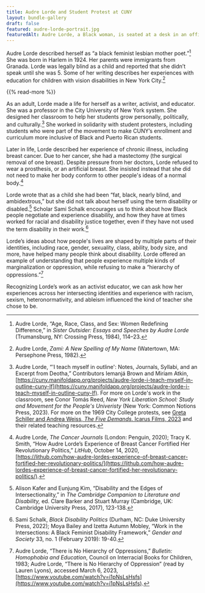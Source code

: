 ```yaml
---
title: Audre Lorde and Student Protest at CUNY
layout: bundle-gallery
draft: false
featured: audre-lorde-portrait.jpg
featuredAlt: Audre Lorde, a Black woman, is seated at a desk in an office surrounded by books and papers. Her face tilts down toward a document she is reading.
---
```


Audre Lorde described herself as “a black feminist lesbian mother poet.”[^1] She was born in Harlem in 1924. Her parents were immigrants from Granada. Lorde was legally blind as a child and reported that she didn’t speak until she was 5. Some of her writing describes her experiences with education for children with vision disabilities in New York City.[^2]

{{% read-more %}}

As an adult, Lorde made a life for herself as a writer, activist, and educator. She was a professor in the City University of New York system. She designed her classroom to help her students grow personally, politically, and culturally.[^3] She worked in solidarity with student protesters, including students who were part of the movement to make CUNY’s enrollment and curriculum more inclusive of Black and Puerto Rican students.  

Later in life, Lorde described her experience of chronic illness, including breast cancer. Due to her cancer, she had a mastectomy (the surgical removal of one breast). Despite pressure from her doctors, Lorde refused to wear a prosthesis, or an artificial breast. She insisted instead that she did not need to make her body conform to other people's ideas of a normal body.[^4]  

Lorde wrote that as a child she had been “fat, black, nearly blind, and ambidextrous,” but she did not talk about herself using the term disability or disabled.[^5] Scholar Sami Schalk encourages us to think about how Black people negotiate and experience disability, and how they have at times worked for racial and disability justice together, even if they have not used the term disability in their work.[^6]

Lorde’s ideas about how people's lives are shaped by multiple parts of their identities, including race, gender, sexuality, class, ability, body size, and more, have helped many people think about disability. Lorde offered an example of understanding that people experience multiple kinds of marginalization or oppression, while refusing to make a “hierarchy of oppressions.”[^7]

Recognizing Lorde’s work as an activist educator, we can ask how her experiences across her intersecting identities and experience with racism, sexism, heteronormativity, and ableism influenced the kind of teacher she chose to be.

[^1]: Audre Lorde, “Age, Race, Class, and Sex: Women Redefining Difference,” in *Sister Outsider: Essays and Speeches by Audre Lorde* (Trumansburg, NY: Crossing Press, 1984), 114–23.

[^2]: Audre Lorde, *Zami: A New Spelling of My Name* (Watertown, MA: Persephone Press, 1982).

[^3]: Audre Lorde, “'I teach myself in outline': Notes, Journals, Syllabi, and an Excerpt from Deotha,” Contributors Iemanjá Brown and Miriam Atkin, [https://cuny.manifoldapp.org/projects/audre-lorde-i-teach-myself-in-outline-cuny-lf](https://cuny.manifoldapp.org/projects/audre-lorde-i-teach-myself-in-outline-cuny-lf). For more on Lorde's work in the classroom, see Conor Tomás Reed, _New York Liberation School: Study and Movement for the People's Univeristy_ (New York: Common Notions Press, 2023). For more on the 1969 City College protests, see [Greta Schiller and Andrea Weiss, _The Five Demands_. Icarus Films, 2023](https://thefivedemandsfilm.com/) and their related teaching resources. 

[^4]: Audre Lorde, *The Cancer Journals* (London: Penguin, 2020); Tracy K. Smith, “How Audre Lorde’s Experience of Breast Cancer Fortified Her Revolutionary Politics,” *LitHub*, October 14, 2020, [https://lithub.com/how-audre-lordes-experience-of-breast-cancer-fortified-her-revolutionary-politics/](https://lithub.com/how-audre-lordes-experience-of-breast-cancer-fortified-her-revolutionary-politics/).

[^5]: Alison Kafer and Eunjung Kim, “Disability and the Edges of Intersectionality,” in *The Cambridge Companion to Literature and Disability,* ed. Clare Barker and Stuart Murray (Cambridge, UK: Cambridge University Press, 2017), 123-138.

[^6]: Sami Schalk, *Black Disability Politics* (Durham, NC: Duke University Press, 2022); Moya Bailey and Izetta Autumn Mobley, “Work in the Intersections: A Black Feminist Disability Framework,” *Gender and Society* 33, no. 1 (February 2019): 19-40.

[^7]: Audre Lorde, “There is No Hierarchy of Oppressions,” *Bulletin: Homophobia and Education*, Council on Interracial Books for Children, 1983; Audre Lorde, “There is No Hierarchy of Oppression” (read by Lauren Lyons), accessed March 6, 2023, [https://www.youtube.com/watch?v=i1pNsLsHsfs](https://www.youtube.com/watch?v=i1pNsLsHsfs).
